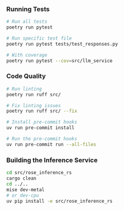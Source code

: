 ### Running Tests

```bash
# Run all tests
poetry run pytest

# Run specific test file
poetry run pytest tests/test_responses.py

# With coverage
poetry run pytest --cov=src/llm_service
```

### Code Quality

```bash
# Run linting
poetry run ruff src/

# Fix linting issues
poetry run ruff src/ --fix

# Install pre-commit hooks
uv run pre-commit install

# Run the pre-commit hooks
uv run pre-commit run --all-files
```

### Building the Inference Service

```bash
cd src/rose_inference_rs
cargo clean
cd ../..
mise dev-metal
# or dev-cpu
uv pip install -e src/rose_inference_rs
```

